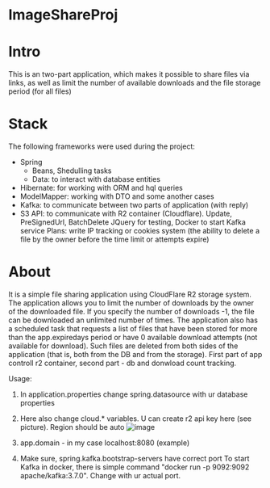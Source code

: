 # ImageShareProj
# Intro
This is an two-part application, which makes it possible to share files via links, as well as limit the number of available downloads and the file storage period (for all files)
# Stack
The following frameworks were used during the project:
- Spring 
  - Beans, Shedulling tasks
  - Data: to interact with database entities
- Hibernate: for working with ORM and hql queries
- ModelMapper: working with DTO and some another cases
- Kafka: to communicate between two parts of application (with reply)
- S3 API: to communicate with R2 container (Cloudflare). Update, PreSignedUrl, BatchDelete
JQuery for testing, Docker to start Kafka service
Plans: write IP tracking or cookies system (the ability to delete a file by the owner before the time limit or attempts expire)
# About
It is a simple file sharing application using CloudFlare R2 storage system.
The application allows you to limit the number of downloads by the owner of the downloaded file. If you specify the number of downloads -1, the file can be downloaded an unlimited number of times.
The application also has a scheduled task that requests a list of files that have been stored for more than the app.expiredays period or have 0 available download attempts (not available for download). 
Such files are deleted from both sides of the application (that is, both from the DB and from the storage).
First part of app controll r2 container, second part - db and donwload count tracking.

Usage:
1) In application.properties change spring.datasource with ur database properties
2) Here also change cloud.* variables. U can create r2 api key here (see picture). Region should be auto
   ![image](https://github.com/Laytin/imageShareProj/assets/70861524/f10c0fc4-cca7-4503-b045-ce09db3f06cc)

3) app.domain - in my case localhost:8080 (example)
4) Make sure, spring.kafka.bootstrap-servers have correct port
   To start Kafka in docker, there is simple command "docker run -p 9092:9092 apache/kafka:3.7.0". Change with ur actual port. 
